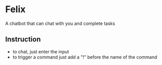 # Felix
A chatbot that can chat with you and complete tasks

## Instruction
- to chat, just enter the input
- to trigger a command just add a "!" before the name of the command